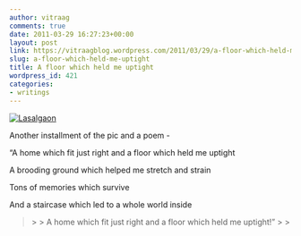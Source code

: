 ```yaml
---
author: vitraag
comments: true
date: 2011-03-29 16:27:23+00:00
layout: post
link: https://vitraagblog.wordpress.com/2011/03/29/a-floor-which-held-me-uptight/
slug: a-floor-which-held-me-uptight
title: A floor which held me uptight
wordpress_id: 421
categories:
- writings
---
```


[![Lasalgaon]({{site.images}}/2011/03/Our-Store_thumb1.jpg)]({{site.images}}/2011/03/Our-Store1.jpg)

 

Another installment of the pic and a poem -

 

“A home which fit just right and a floor which held me uptight

 

A brooding ground which helped me stretch and strain

 

Tons of memories which survive

 

And a staircase which led to a whole world inside

 

<blockquote>  
> 
> A home which fit just right and a floor which held me uptight!”
> 
> </blockquote>
